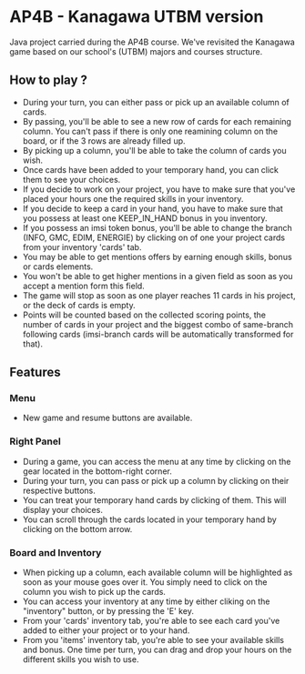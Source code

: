 # AP4B - Kanagawa UTBM version
Java project carried during the AP4B course. We've revisited the Kanagawa game based on our school's (UTBM) majors and courses structure.


## How to play ?

  - During your turn, you can either pass or pick up an available column of cards. 
  - By passing, you'll be able to see a new row of cards for each remaining column. You can't pass if there is only one reamining column on the board, or if the 3 rows are already filled up.
  - By picking up a column, you'll be able to take the column of cards you wish.
  - Once cards have been added to your temporary hand, you can click them to see your choices.
  - If you decide to work on your project, you have to make sure that you've placed your hours one the required skills in your inventory.
  - If you decide to keep a card in your hand, you have to make sure that you possess at least one KEEP_IN_HAND bonus in you inventory.
  - If you possess an imsi token bonus, you'll be able to change the branch (INFO, GMC, EDIM, ENERGIE) by clicking on of one your project cards from your inventory 'cards' tab.
  - You may be able to get mentions offers by earning enough skills, bonus or cards elements.
  - You won't be able to get higher mentions in a given field as soon as you accept a mention form this field.
  - The game will stop as soon as one player reaches 11 cards in his project, or the deck of cards is empty.
  - Points will be counted based on the collected scoring points, the number of cards in your project and the biggest combo of same-branch following cards (imsi-branch cards will be automatically transformed for that).
  
## Features
  
  ### Menu
  
  - New game and resume buttons are available.
  
  ### Right Panel
  
 - During a game, you can access the menu at any time by clicking on the gear located in the bottom-right corner.
 - During your turn, you can pass or pick up a column by clicking on their respective buttons.
 - You can treat your temporary hand cards by clicking of them. This will display your choices.
 - You can scroll through the cards located in your temporary hand by clicking on the bottom arrow.
 
 ### Board and Inventory
 
 - When picking up a column, each available column will be highlighted as soon as your mouse goes over it. You simply need to click on the column you wish to pick up the cards.
 - You can access your inventory at any time by either cliking on the "inventory" button, or by pressing the 'E' key.
 - From your 'cards' inventory tab, you're able to see each card you've added to either your project or to your hand.
 - From you 'items' inventory tab, you're able to see your available skills and bonus. One time per turn, you can drag and drop your hours on the different skills you wish to use.


